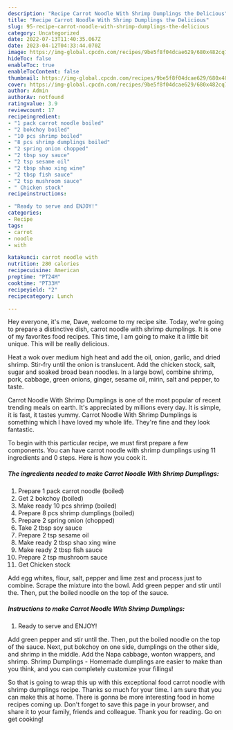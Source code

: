 ```yaml
---
description: "Recipe Carrot Noodle With Shrimp Dumplings the Delicious"
title: "Recipe Carrot Noodle With Shrimp Dumplings the Delicious"
slug: 95-recipe-carrot-noodle-with-shrimp-dumplings-the-delicious
category: Uncategorized
date: 2022-07-13T11:40:35.067Z
date: 2023-04-12T04:33:44.070Z
image: https://img-global.cpcdn.com/recipes/9be5f8f04dcae629/680x482cq70/carrot-noodle-with-shrimp-dumplings-recipe-main-photo.jpg
hideToc: false
enableToc: true
enableTocContent: false
thumbnail: https://img-global.cpcdn.com/recipes/9be5f8f04dcae629/680x482cq70/carrot-noodle-with-shrimp-dumplings-recipe-main-photo.jpg
cover: https://img-global.cpcdn.com/recipes/9be5f8f04dcae629/680x482cq70/carrot-noodle-with-shrimp-dumplings-recipe-main-photo.jpg
author: Admin
authorAv: notfound
ratingvalue: 3.9
reviewcount: 17
recipeingredient:
- "1 pack carrot noodle boiled"
- "2 bokchoy boiled"
- "10 pcs shrimp boiled"
- "8 pcs shrimp dumplings boiled"
- "2 spring onion chopped"
- "2 tbsp soy sauce"
- "2 tsp sesame oil"
- "2 tbsp shao xing wine"
- "2 tbsp fish sauce"
- "2 tsp mushroom sauce"
- " Chicken stock"
recipeinstructions:

- "Ready to serve and ENJOY!"
categories:
- Recipe
tags:
- carrot
- noodle
- with

katakunci: carrot noodle with 
nutrition: 280 calories
recipecuisine: American
preptime: "PT24M"
cooktime: "PT33M"
recipeyield: "2"
recipecategory: Lunch

---
```



Hey everyone, it's me, Dave, welcome to my recipe site. Today, we're going to prepare a distinctive dish, carrot noodle with shrimp dumplings. It is one of my favorites food recipes. This time, I am going to make it a little bit unique. This will be really delicious.

Heat a wok over medium high heat and add the oil, onion, garlic, and dried shrimp. Stir-fry until the onion is translucent. Add the chicken stock, salt, sugar and soaked broad bean noodles. In a large bowl, combine shrimp, pork, cabbage, green onions, ginger, sesame oil, mirin, salt and pepper, to taste.

Carrot Noodle With Shrimp Dumplings is one of the most popular of recent trending meals on earth. It's appreciated by millions every day. It is simple, it is fast, it tastes yummy. Carrot Noodle With Shrimp Dumplings is something which I have loved my whole life. They're fine and they look fantastic.


To begin with this particular recipe, we must first prepare a few components. You can have carrot noodle with shrimp dumplings using 11 ingredients and 0 steps. Here is how you cook it.

<!--inarticleads1-->

##### The ingredients needed to make Carrot Noodle With Shrimp Dumplings:

1. Prepare 1 pack carrot noodle (boiled)
1. Get 2 bokchoy (boiled)
1. Make ready 10 pcs shrimp (boiled)
1. Prepare 8 pcs shrimp dumplings (boiled)
1. Prepare 2 spring onion (chopped)
1. Take 2 tbsp soy sauce
1. Prepare 2 tsp sesame oil
1. Make ready 2 tbsp shao xing wine
1. Make ready 2 tbsp fish sauce
1. Prepare 2 tsp mushroom sauce
1. Get  Chicken stock


Add egg whites, flour, salt, pepper and lime zest and process just to combine. Scrape the mixture into the bowl. Add green pepper and stir until the. Then, put the boiled noodle on the top of the sauce. 

<!--inarticleads2-->

##### Instructions to make Carrot Noodle With Shrimp Dumplings:


1. Ready to serve and ENJOY!

Add green pepper and stir until the. Then, put the boiled noodle on the top of the sauce. Next, put bokchoy on one side, dumplings on the other side, and shrimp in the middle. Add the Napa cabbage, wonton wrappers, and shrimp. Shrimp Dumplings - Homemade dumplings are easier to make than you think, and you can completely customize your fillings! 

So that is going to wrap this up with this exceptional food carrot noodle with shrimp dumplings recipe. Thanks so much for your time. I am sure that you can make this at home. There is gonna be more interesting food in home recipes coming up. Don't forget to save this page in your browser, and share it to your family, friends and colleague. Thank you for reading. Go on get cooking!
